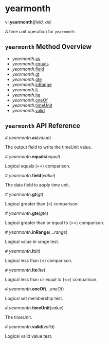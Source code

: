 # yearmonth

vl.<b>yearmonth</b>(<em>field, as</em>)

A time unit operation for <code>yearmonth</code>.

## <code>yearmonth</code> Method Overview

* <em>yearmonth</em>.<a href="#as">as</a>
* <em>yearmonth</em>.<a href="#equals">equals</a>
* <em>yearmonth</em>.<a href="#field">field</a>
* <em>yearmonth</em>.<a href="#gt">gt</a>
* <em>yearmonth</em>.<a href="#gte">gte</a>
* <em>yearmonth</em>.<a href="#inRange">inRange</a>
* <em>yearmonth</em>.<a href="#lt">lt</a>
* <em>yearmonth</em>.<a href="#lte">lte</a>
* <em>yearmonth</em>.<a href="#oneOf">oneOf</a>
* <em>yearmonth</em>.<a href="#timeUnit">timeUnit</a>
* <em>yearmonth</em>.<a href="#valid">valid</a>

## <code>yearmonth</code> API Reference

<a name="as">#</a>
<em>yearmonth</em>.<b>as</b>(<em>value</em>)

The output field to write the timeUnit value.

<a name="equals">#</a>
<em>yearmonth</em>.<b>equals</b>(<em>equal</em>)

Logical equals (==) comparison.

<a name="field">#</a>
<em>yearmonth</em>.<b>field</b>(<em>value</em>)

The data field to apply time unit.

<a name="gt">#</a>
<em>yearmonth</em>.<b>gt</b>(<em>gt</em>)

Logical greater than (>) comparison.

<a name="gte">#</a>
<em>yearmonth</em>.<b>gte</b>(<em>gte</em>)

Logical greater than or equal to (>=) comparison.

<a name="inRange">#</a>
<em>yearmonth</em>.<b>inRange</b>(<em>...range</em>)

Logical value in range test.

<a name="lt">#</a>
<em>yearmonth</em>.<b>lt</b>(<em>lt</em>)

Logical less than (<) comparison.

<a name="lte">#</a>
<em>yearmonth</em>.<b>lte</b>(<em>lte</em>)

Logical less than or equal to (<=) comparison.

<a name="oneOf">#</a>
<em>yearmonth</em>.<b>oneOf</b>(<em>...oneOf</em>)

Logical set membership test.

<a name="timeUnit">#</a>
<em>yearmonth</em>.<b>timeUnit</b>(<em>value</em>)

The timeUnit.

<a name="valid">#</a>
<em>yearmonth</em>.<b>valid</b>(<em>valid</em>)

Logical valid value test.

